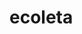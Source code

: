 # ecoleta

<!-- {
		"name": "Iguatemi",
    "email": "contato@iguatemi.com",
    "whatsapp": "892734092837",
    "latitude": -3.7557467,
    "longitude": -38.4887117,
    "city": "Fortaleza",
    "uf": "CE",
		"items": [
			1,
			2,
			6
		]
} -->
